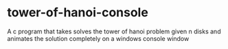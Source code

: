 # tower-of-hanoi-console
A c program that takes solves the tower of hanoi problem given n disks and animates the solution completely on a windows console window
